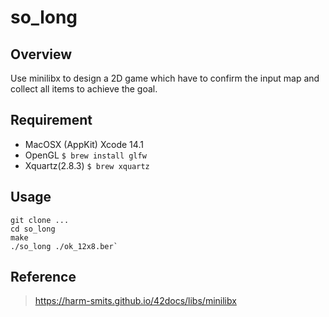 # so_long

## Overview
Use minilibx to design a 2D game which have to confirm the input map and collect all items to achieve the goal. 

## Requirement
- MacOSX (AppKit) Xcode 14.1
- OpenGL `$ brew install glfw`
- Xquartz(2.8.3) `$ brew xquartz`

## Usage
```
git clone ...
cd so_long
make
./so_long ./ok_12x8.ber`
```
## Reference
>https://harm-smits.github.io/42docs/libs/minilibx
>

